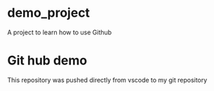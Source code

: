 # demo_project
A project to learn how to use Github
# Git hub demo
This repository was pushed directly from vscode to my git repository